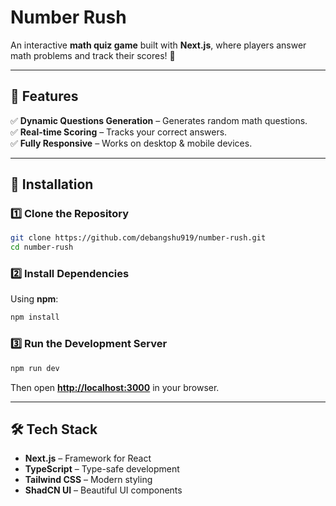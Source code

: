 # Number Rush  
An interactive **math quiz game** built with **Next.js**, where players answer math problems and track their scores! 🚀  

---

## 🌟 Features  
✅ **Dynamic Questions Generation** – Generates random math questions.  
✅ **Real-time Scoring** – Tracks your correct answers.  
✅ **Fully Responsive** – Works on desktop & mobile devices.  

---

## 🔧 Installation  
### 1️⃣ **Clone the Repository**  
```sh
git clone https://github.com/debangshu919/number-rush.git
cd number-rush
```

### 2️⃣ **Install Dependencies**  
Using **npm**:  
```sh
npm install
```

### 3️⃣ **Run the Development Server**  
```sh
npm run dev
```
Then open **[http://localhost:3000](http://localhost:3000)** in your browser.  

---


## 🛠 Tech Stack  
- **Next.js** – Framework for React  
- **TypeScript** – Type-safe development  
- **Tailwind CSS** – Modern styling  
- **ShadCN UI** – Beautiful UI components  

